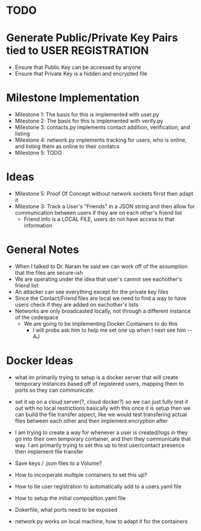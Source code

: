 # TODO 

# Generate Public/Private Key Pairs tied to USER REGISTRATION
  - Ensure that Public Key can be accessed by anyone
  - Ensure that Private Key is a hidden and encrypted file
# Milestone Implementation
  - Milestone 1: The basis for this is implemented with user.py
  - Milestone 2: The basis for this is implemented with verify.py
  - Milestone 3: contacts.py implements contact addition, verification, and listing
  - Milestone 4: network.py implements tracking for users, who is online, and listing them as online to their contatcs
  - Milestone 5: TODO

# Ideas
  - Milestone 5: Proof Of Concept without network sockets firrst then adapt it
  - Milestone 3: Track a User's "Friends" in a JSON string and then allow for communication between users if they are on each other's friend list
    - Friend info is a LOCAL FILE, users do not have access to that information

# General Notes
  - When I talked to Dr. Narain he said we can work off of the assumption that the files are secure-ish
  - We are operating under the idea that user's cannot see eachother's friend list
  - An attacker can see everything except for the private key files
  - Since the Contact/Friend files are local we need to find a way to have users check if they are added on eachother's lists
  - Networks are only broadcasted locally, not through a different instance of the codespace
    - We are going to be implementing Docker Containers to do this
      - I will probs ask him to help me set one up when I next see him -- AJ

# Docker Ideas
  - what im primarily trying to setup is a docker server that will create temporary instances based off of registered users, mapping them to ports so they can communicate. 
  - set it up on a cloud server(?, cloud docker?) so we can just fully test it out with no local restrictions basically with this once it is setup then we can build the file transfer aspect, like we would test transfering actual files between each other and then implement encryption after
  - I am trying to create a way for whenever a user is created/logs in they go into their own temporary container, and then they communicate that way. I am primarily trying to set this up to test user/contact presence then implement file transfer

  - Save keys / .json files to a Volume?
  - How to incorperate multiple containers to set this up?

  - How to tie user registration to automatically add to a users.yaml file
  - How to setup the initial composition.yaml file
  - Dokerfile, what ports need to be exposed

  - network.py works on local machine, how to adapt it for the containers